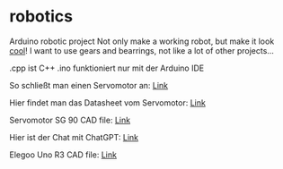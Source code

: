 # robotics
Arduino robotic project
Not only make a working robot, but make it look [cool](https://www.quatiica.com/)! I want to use gears and bearrings, not like a lot of other projects...

.cpp ist C++
.ino funktioniert nur mit der Arduino IDE

So schließt man einen Servomotor an: [Link](https://www.youtube.com/watch?v=v7oKRmCkwNM&)

Hier findet man das Datasheet vom Servomotor: [Link](https://ullisroboterseite.de/projekte-teedipper/SG90%209%20g%20Micro%20Servo.pdf)

Servomotor SG 90 CAD file: [Link](https://www.thingiverse.com/thing:2941373)

Hier ist der Chat mit ChatGPT: [Link](https://chatgpt.com/share/6873725a-26c0-800c-9101-8d3dcbae961b)

Elegoo Uno R3 CAD file: [Link](https://grabcad.com/library/elegoo-uno-r3-1)